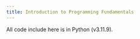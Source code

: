 ```yaml
---
title: Introduction to Programming Fundamentals
---
```


All code include here is in Python (v3.11.9).
